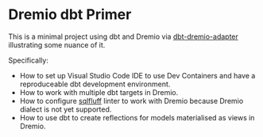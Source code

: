 # Dremio dbt Primer

This is a minimal project using dbt and Dremio via [dbt-dremio-adapter](https://github.com/dremio/dbt-dremio) illustrating some nuance of it.

Specifically:
- How to set up Visual Studio Code IDE to use Dev Containers and have a reproduceable dbt development environment.
- How to work with multiple dbt targets in Dremio.
- How to configure [sqlfluff](https://sqlfluff.com/) linter to work with Dremio because Dremio dialect is not yet supported.
- How to use dbt to create reflections for models materialised as views in Dremio.
